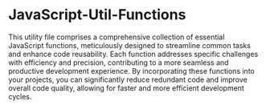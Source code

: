 # JavaScript-Util-Functions

This utility file comprises a comprehensive collection of essential JavaScript functions, meticulously designed to streamline common tasks and enhance code reusability. Each function addresses specific challenges with efficiency and precision, contributing to a more seamless and productive development experience. By incorporating these functions into your projects, you can significantly reduce redundant code and improve overall code quality, allowing for faster and more efficient development cycles.
